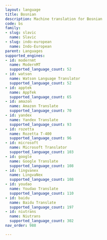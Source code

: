 ```yaml
---
layout: language
title: Bosnian
description: Machine translation for Bosnian
code: bs
family:
- slug: slavic
  name: Slavic
- slug: indo-european
  name: Indo-European
parent: Languages
supported_engines:
- id: modernmt
  name: ModernMT
  supported_language_count: 52
- id: watson
  name: Watson Language Translator
  supported_language_count: 52
- id: apptek
  name: AppTek
  supported_language_count: 65
- id: amazon
  name: Amazon Translate
  supported_language_count: 70
- id: yandex
  name: Yandex Translate
  supported_language_count: 93
- id: rozetta
  name: Rozetta T-400
  supported_language_count: 96
- id: microsoft
  name: Microsoft Translator
  supported_language_count: 103
- id: google
  name: Google Translate
  supported_language_count: 108
- id: lingvanex
  name: LingvaNex
  supported_language_count: 108
- id: youdao
  name: Youdao Translate
  supported_language_count: 110
- id: baidu
  name: Baidu Translate
  supported_language_count: 197
- id: niutrans
  name: Niutrans
  supported_language_count: 302
nav_order: 988

---
```



